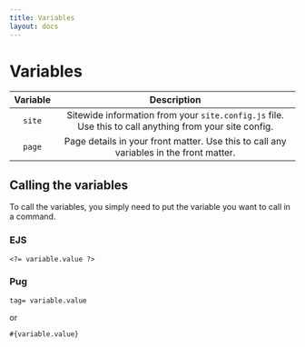 ```yaml
---
title: Variables
layout: docs
---
```


# Variables

|**Variable**|**Description**|
|:---------------:|:---------:|
|`site`|Sitewide information from your `site.config.js` file. Use this to call anything from your site config.|
|`page`|Page details in your front matter. Use this to call any variables in the front matter.|


## Calling the variables
To call the variables, you simply need to put the variable you want to call in a command.

### EJS
````ejs
<?= variable.value ?>
````

### Pug
````pug
tag= variable.value
````
or
````pug
#{variable.value}
````


